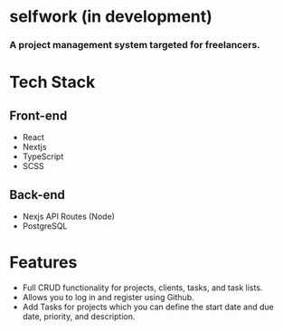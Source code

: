 # selfwork (in development)

### A project management system targeted for freelancers.

# Tech Stack

## Front-end

- React
- Nextjs
- TypeScript
- SCSS

## Back-end

- Nexjs API Routes (Node)
- PostgreSQL

# Features

- Full CRUD functionality for projects, clients, tasks, and task lists.
- Allows you to log in and register using Github.
- Add Tasks for projects which you can define the start date and due date, priority, and description.
